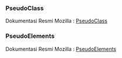### PseudoClass
Dokumentasi Resmi Mozilla : [PseudoClass](https://developer.mozilla.org/en-US/docs/Web/CSS/Pseudo-classes)

### PseudoElements
Dokumentasi Resmi Mozilla : [PseudoElements](https://developer.mozilla.org/en-US/docs/Web/CSS/Pseudo-elements)